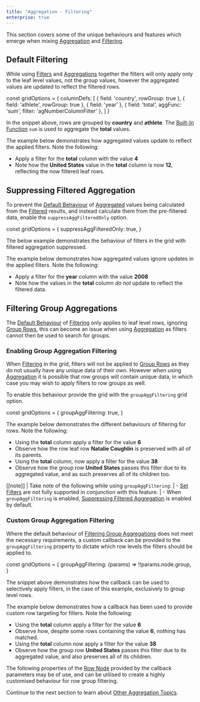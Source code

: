 ```yaml
---
title: "Aggregation - Filtering"
enterprise: true
---
```


This section covers some of the unique behaviours and features which emerge when mixing [Aggregation](/aggregation/) and [Filtering](/filtering/).

## Default Filtering

While using [Filters](/filtering-overview/) and [Aggregations](/aggregation/) together the filters will only apply only to the leaf level values, not the group values, however the aggregated values are updated to reflect the filtered rows.

<snippet>
const gridOptions = {
    columnDefs: [
        { field: 'country', rowGroup: true },
        { field: 'athlete', rowGroup: true },
        { field: 'year' },
        { field: 'total', aggFunc: 'sum', filter: 'agNumberColumnFilter' },
    ]
}
</snippet>

In the snippet above, rows are grouped by **country** and **athlete**. The [Built-In Function](/aggregation/#enabling-aggregation) `sum` is used to aggregate the **total** values.

The example below demonstrates how aggregated values update to reflect the applied filters. Note the following:
- Apply a filter for the **total** column with the value **4**
- Note how the **United States** value in the **total** column is now **12**, reflecting the now filtered leaf rows.

<grid-example title='Aggregation and Filters' name='filters' type='generated' options='{ "enterprise": true, "modules": ["clientside", "rowgrouping", "menu", "setfilter"] }'></grid-example>

## Suppressing Filtered Aggregation

To prevent the [Default Behaviour](/aggregation-filtering/#default-filtering) of [Aggregated](/aggregation/) values being calculated from the [Filtered](/filtering-overview/) results, and instead calculate them from the pre-filtered data, enable the `suppressAggFilteredOnly` option.

<snippet>
const gridOptions = {
    suppressAggFilteredOnly: true,
}
</snippet>

The below example demonstrates the behaviour of filters in the grid with filtered aggregation suppressed.

The example below demonstrates how aggregated values ignore updates in the applied filters. Note the following:
- Apply a filter for the **year** column with the value **2008**
- Note how the values in the **total** column *do not* update to reflect the filtered data.

<grid-example title='Suppress Filtered Only' name='suppress-filtered-only' type='generated' options='{ "enterprise": true, "modules": ["clientside", "rowgrouping", "menu", "setfilter"] }'></grid-example>


## Filtering Group Aggregations

The [Default Behaviour](/aggregation-filtering/#default-filtering) of [Filtering](/filtering-overview/) only applies to leaf level rows, ignoring [Group Rows](/grouping/), this can become an issue when using [Aggregation](/aggregation/) as filters cannot then be used to search for groups.

### Enabling Group Aggregation Filtering

When [Filtering](/filtering-overview/) in the grid, filters will not be applied to [Group Rows](/grouping/) as they do not usually 
have any unique data of their own. However when using [Aggregation](/aggregation/) it is possible that row groups will contain unique data,
in which case you may wish to apply filters to row groups as well.

To enable this behaviour provide the grid with the `groupAggFiltering` grid option.

<snippet>
const gridOptions = {
    groupAggFiltering: true,
}
</snippet>

The example below demonstrates the different behaviours of filtering for rows. Note the following:
- Using the **total** column apply a filter for the value **6**
- Observe how the row leaf row **Natalie Coughlin** is preserved with all of its parents.
- Using the **total** column, now apply a filter for the value **38**
- Observe how the group row **United States** passes this filter due to its aggregated value, and as such preserves all of its children too.

<grid-example title='Group and Leaf Aggregate Filtering' name='agg-filtering-all' type='generated' options='{ "enterprise": true, "modules": ["clientside", "rowgrouping", "menu", "setfilter"] }'></grid-example>

[[note]]
| Take note of the following while using `groupAggFiltering`:
| - [Set Filters](/filter-set/) are not fully supported in conjunction with this feature.
| - When `groupAggFiltering` is enabled, [Suppressing Filtered Aggregation](/aggregation-filtering/#suppressing-aggregation) is enabled by default.

### Custom Group Aggregation Filtering

Where the default behaviour of [Filtering Group Aggregations](/aggregation-filtering/#filtering-group-aggregations) does not meet the necessary requirements, a custom callback can be provided to the `groupAggFiltering` property to dictate which row levels the filters should be applied to.

<snippet>
const gridOptions = {
    groupAggFiltering: (params) => !!params.node.group,
}
</snippet>

The snippet above demonstrates how the callback can be used to selectively apply filters, in the case of this example, 
exclusively to group level rows.

The example below demonstrates how a callback has been used to provide custom row targeting for filters. Note the following:
- Using the **total** column apply a filter for the value **6**
- Observe how, despite some rows containing the value **6**, nothing has matched.
- Using the **total** column now apply a filter for the value **38**
- Observe how the group row **United States** passes this filter due to its aggregated value, and also preserves all of its children.

<grid-example title='Group and Leaf Aggregate Filtering' name='agg-filtering-group' type='generated' options='{ "enterprise": true, "modules": ["clientside", "rowgrouping", "menu", "setfilter"] }'></grid-example>

The following properties of the [Row Node](/row-object/) provided by the callback parameters may be of use, and can be 
utilised to create a highly customised behaviour for row group filtering.

<api-documentation source='resources/reference.json' section="rowNodeAttributes"></api-documentation>

Continue to the next section to learn about [Other Aggregation Topics](/aggregation-filtering/).